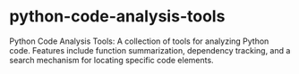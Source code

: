 # python-code-analysis-tools
Python Code Analysis Tools: A collection of tools for analyzing Python code. Features include function summarization, dependency tracking, and a search mechanism for locating specific code elements.
